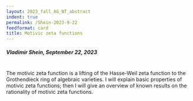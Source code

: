 ```yaml
---
layout: 2023_fall_AG_NT_abstract
indent: true
permalink: /Shein-2023-9-22
feedformat: card
title: Motivic zeta functions
---
```


##### Vladimir Shein, September 22, 2023
<br>
The motivic zeta function is a lifting of the Hasse-Weil zeta function to the Grothendieck ring of algebraic varieties. I will explain basic properties of motivic zeta functions; then I will give an overview of known results on the rationality of motivic zeta functions.
